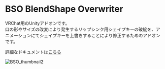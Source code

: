 # BSO BlendShape Overwriter

VRChat用のUnityアドオンです。  
口の形やサイズの改変により発生するリップシンク用シェイプキーの破綻を、アニメーションにてシェイプキーを上書きすることにより修正するためのアドオンです。

詳細なドキュメントは[こちら](https://kusumi-be.github.io/)



![BSO_thumbnail2](https://github.com/user-attachments/assets/167b2f11-1ecd-47b6-8b0b-e4b0a7861d28)
